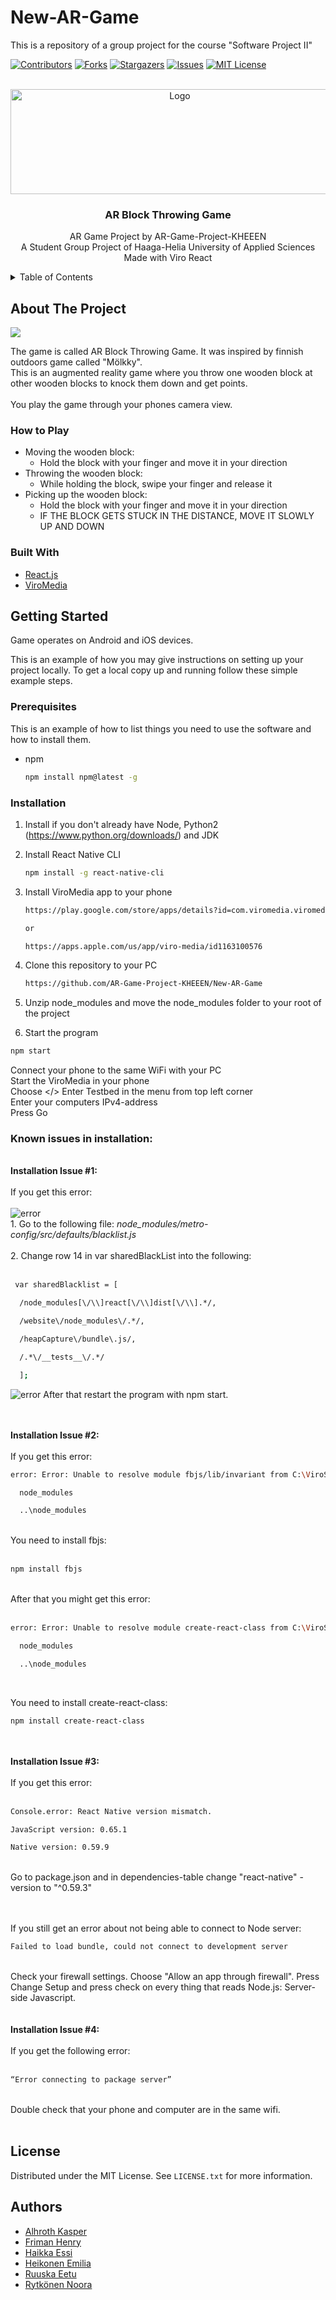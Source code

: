 # New-AR-Game
This is a repository of a group project for the course "Software Project II"

<div id="top"></div>

<!-- PROJECT SHIELDS -->
<!--
*** I'm using markdown "reference style" links for readability.
*** Reference links are enclosed in brackets [ ] instead of parentheses ( ).
*** See the bottom of this document for the declaration of the reference variables
*** for contributors-url, forks-url, etc. This is an optional, concise syntax you may use.
*** https://www.markdownguide.org/basic-syntax/#reference-style-links
-->
[![Contributors][contributors-shield]][contributors-url]
[![Forks][forks-shield]][forks-url]
[![Stargazers][stars-shield]][stars-url]
[![Issues][issues-shield]][issues-url]
[![MIT License][license-shield]][license-url]



<!-- PROJECT LOGO -->
<br />
<div align="center">
  <a href="https://github.com/AR-Game-Project-KHEEEN/New-AR-Game">
    <img src="js/res/logo.JPG" alt="Logo" width="526" height="168">
  </a>

<h3 align="center">AR Block Throwing Game</h3>

  <p align="center">
    AR Game Project by AR-Game-Project-KHEEEN <br/>
    A Student Group Project of Haaga-Helia University of Applied Sciences <br/>
    Made with Viro React <br/>
  </p>
</div>



<!-- TABLE OF CONTENTS -->
<details>
  <summary>Table of Contents</summary>
  <ol>
    <li>
      <a href="#about-the-project">About The Project</a>
      <ul>
        <li><a href="#how-to-play">Built With</a></li>
        <li><a href="#built-with">Built With</a></li>
      </ul>
    </li>
    <li>
      <a href="#getting-started">Getting Started</a>
      <ul>
        <li><a href="#prerequisites">Prerequisites</a></li>
        <li><a href="#installation">Installation</a></li>
      </ul>
    </li>
    <li><a href="#license">License</a></li>
    <li><a href="#authors">Authors</a></li>
  </ol>
</details>


<!-- ABOUT THE PROJECT -->
## About The Project

<img src="js/res/molkkyVideo.gif">

<p>The game is called AR Block Throwing Game. It was inspired by finnish outdoors game called "Mölkky".</br>
This is an augmented reality game where you throw one wooden block at other wooden blocks to knock them down and get points.</br></br>
You play the game through your phones camera view.</p>

### How to Play
* Moving the wooden block:
  * Hold the block with your finger and move it in your direction
* Throwing the wooden block:
  * While holding the block, swipe your finger and release it   
* Picking up the wooden block:
  * Hold the block with your finger and move it in your direction
  * IF THE BLOCK GETS STUCK IN THE DISTANCE, MOVE IT SLOWLY UP AND DOWN  

### Built With

* [React.js](https://reactjs.org/)
* [ViroMedia](https://viromedia.com/)



<!-- GETTING STARTED -->
## Getting Started

Game operates on Android and iOS devices.

This is an example of how you may give instructions on setting up your project locally.
To get a local copy up and running follow these simple example steps.

### Prerequisites

This is an example of how to list things you need to use the software and how to install them.
* npm
  ```sh
  npm install npm@latest -g
  ```

### Installation

1. Install if you don't already have Node, Python2 (https://www.python.org/downloads/) and JDK
2. Install React Native CLI
   ```sh
   npm install -g react-native-cli
   ```
3. Install ViroMedia app to your phone
   ```sh
   https://play.google.com/store/apps/details?id=com.viromedia.viromedia&hl=fi&gl=US
   
   or
   
   https://apps.apple.com/us/app/viro-media/id1163100576
   ```
4. Clone this repository to your PC
   ```sh
   https://github.com/AR-Game-Project-KHEEEN/New-AR-Game
   ```
5. Unzip node_modules and move the node_modules folder to your root of the project

6. Start the program
  ```sh
  npm start
  ```
  Connect your phone to the same WiFi with your PC</br>
  Start the ViroMedia in your phone</br>
  Choose </> Enter Testbed in the menu from top left corner</br>
  Enter your computers IPv4-address</br>
  Press Go</br>

### Known issues in installation:
<br/>
<b>Installation Issue #1:</b>
<br/>
<br/>
If you get this error: 
<br/>
<br/>
<a>
    <img src="js/res/errorInstalling.png" alt="error">
</a>
<br/>
1. Go to the following file: <i>node_modules/metro-config/src/defaults/blacklist.js</i>
<br/>
<br/>
2. Change row 14 in var sharedBlackList into the following: 
<br/>
<br/>

```sh
 var sharedBlacklist = [   

  /node_modules[\/\\]react[\/\\]dist[\/\\].*/, 

  /website\/node_modules\/.*/, 

  /heapCapture\/bundle\.js/, 

  /.*\/__tests__\/.*/ 

  ];
```

<a>
    <img src="js/res/blacklistImage.png" alt="error">
</a>
After that restart the program with npm start.
<br/>
<br/>
<br/>

<b>Installation Issue #2:</b>
<br/>
<br/>
If you get this error:
<br/>

```sh
error: Error: Unable to resolve module fbjs/lib/invariant from C:\ViroSample\node_modules\react-viro\components\Material\ViroMaterials.js: fbjs/lib/invariant could not be found within the project or in these directories: 

  node_modules 

  ..\node_modules
```

<br/>
You need to install fbjs: 
<br/>
<br/>

```sh
npm install fbjs
```
<br/>
After that you might get this error:
<br/>
<br/>

```sh
error: Error: Unable to resolve module create-react-class from C:\ViroSample\node_modules\react-viro\components\ViroMaterialVideo.js: create-react-class could not be found within the project or in these directories: 

  node_modules 

  ..\node_modules 
```
<br/>

You need to install create-react-class:
<br/>

  ```sh
  npm install create-react-class
  ```

<br/>
<br/>
<b>Installation Issue #3:</b>
<br/>
<br/>
If you get this error:
<br/>
<br/>

```sh
Console.error: React Native version mismatch. 

JavaScript version: 0.65.1 

Native version: 0.59.9 
```

<br/>
Go to package.json and in dependencies-table change "react-native" -version to "^0.59.3"

<br/>
<br/>
<br/>

If you still get an error about not being able to connect to Node server: 
<br/>

```sh
Failed to load bundle, could not connect to development server
```
<br/>
Check your firewall settings. Choose "Allow an app through firewall". Press Change Setup and press check on every thing that reads Node.js: Server-side Javascript.

<br/>
<br/>
<br/>
<b>Installation Issue #4:</b>
<br/>
<br/>
If you get the following error: 
<br/>
<br/>

```sh
“Error connecting to package server”
```
<br/>
Double check that your phone and computer are in the same wifi.
<br/>
<br/>


<!-- LICENSE -->
## License

Distributed under the MIT License. See `LICENSE.txt` for more information.




<!-- AUTHORS -->
## Authors

* [Alhroth Kasper](https://github.com/kasperahlroth)
* [Friman Henry](https://github.com/hffriman)
* [Haikka Essi](https://github.com/haikess)
* [Heikonen Emilia](https://github.com/emiliaheikonenkoulu)
* [Ruuska Eetu](https://github.com/eeturuus)
* [Rytkönen Noora](https://github.com/NooraRytkonen)



<!-- MARKDOWN LINKS & IMAGES -->
<!-- https://www.markdownguide.org/basic-syntax/#reference-style-links -->
[contributors-shield]: https://img.shields.io/github/contributors/AR-Game-Project-KHEEEN/New-AR-Game.svg?style=for-the-badge
[contributors-url]: https://github.com/AR-Game-Project-KHEEEN/New-AR-Game/graphs/contributors
[forks-shield]: https://img.shields.io/github/forks/AR-Game-Project-KHEEEN/New-AR-Game.svg?style=for-the-badge
[forks-url]: https://github.com/AR-Game-Project-KHEEEN/New-AR-Game/network/members
[stars-shield]: https://img.shields.io/github/stars/AR-Game-Project-KHEEEN/New-AR-Game.svg?style=for-the-badge
[stars-url]: https://github.com/AR-Game-Project-KHEEEN/New-AR-Game/stargazers
[issues-shield]: https://img.shields.io/github/issues/AR-Game-Project-KHEEEN/New-AR-Game.svg?style=for-the-badge
[issues-url]: https://github.com/AR-Game-Project-KHEEEN/New-AR-Game/issues
[license-shield]: https://img.shields.io/github/license/AR-Game-Project-KHEEEN/New-AR-Game.svg?style=for-the-badge
[license-url]: https://github.com/AR-Game-Project-KHEEEN/New-AR-Game/blob/master/LICENSE.txt
[product-screenshot]: images/screenshot.png

